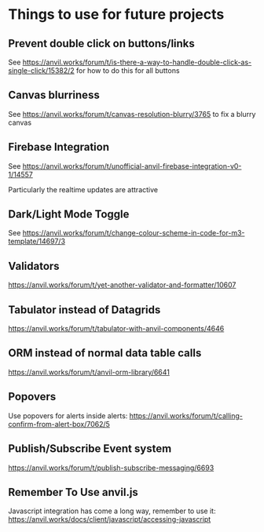 # Things to use for future projects

## Prevent double click on buttons/links

See https://anvil.works/forum/t/is-there-a-way-to-handle-double-click-as-single-click/15382/2 for how to do this for all buttons

## Canvas blurriness

See https://anvil.works/forum/t/canvas-resolution-blurry/3765 to fix a blurry canvas

## Firebase Integration

See https://anvil.works/forum/t/unofficial-anvil-firebase-integration-v0-1/14557

Particularly the realtime updates are attractive

## Dark/Light Mode Toggle

See https://anvil.works/forum/t/change-colour-scheme-in-code-for-m3-template/14697/3

## Validators

https://anvil.works/forum/t/yet-another-validator-and-formatter/10607

## Tabulator instead of Datagrids

https://anvil.works/forum/t/tabulator-with-anvil-components/4646

## ORM instead of normal data table calls

https://anvil.works/forum/t/anvil-orm-library/6641

## Popovers

Use popovers for alerts inside alerts: https://anvil.works/forum/t/calling-confirm-from-alert-box/7062/5

## Publish/Subscribe Event system

https://anvil.works/forum/t/publish-subscribe-messaging/6693

## Remember To Use anvil.js

Javascript integration has come a long way, remember to use it: https://anvil.works/docs/client/javascript/accessing-javascript
